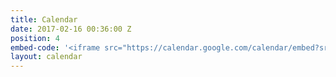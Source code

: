 ```yaml
---
title: Calendar
date: 2017-02-16 00:36:00 Z
position: 4
embed-code: '<iframe src="https://calendar.google.com/calendar/embed?src=15dfv19o6o7kulpvmaidmc9h38%40group.calendar.google.com&ctz=America%2FChicago" style="border: 0" width="800" height="600" frameborder="0" scrolling="no"></iframe>'
layout: calendar
---
```

